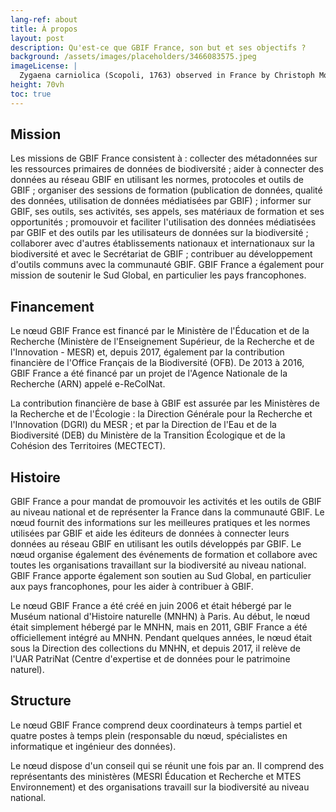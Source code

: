 ```yaml
---
lang-ref: about
title: À propos
layout: post
description: Qu'est-ce que GBIF France, son but et ses objectifs ?
background: /assets/images/placeholders/3466083575.jpeg
imageLicense: |
  Zygaena carniolica (Scopoli, 1763) observed in France by Christoph Moning (licensed under http://creativecommons.org/licenses/by/4.0/)
height: 70vh
toc: true
---
```


## Mission
Les missions de GBIF France consistent à : collecter des métadonnées sur les ressources primaires de données de biodiversité ; aider à connecter des données au réseau GBIF en utilisant les normes, protocoles et outils de GBIF ; organiser des sessions de formation (publication de données, qualité des données, utilisation de données médiatisées par GBIF) ; informer sur GBIF, ses outils, ses activités, ses appels, ses matériaux de formation et ses opportunités ; promouvoir et faciliter l'utilisation des données médiatisées par GBIF et des outils par les utilisateurs de données sur la biodiversité ; collaborer avec d'autres établissements nationaux et internationaux sur la biodiversité et avec le Secrétariat de GBIF ; contribuer au développement d'outils communs avec la communauté GBIF. GBIF France a également pour mission de soutenir le Sud Global, en particulier les pays francophones.

## Financement
Le nœud GBIF France est financé par le Ministère de l'Éducation et de la Recherche (Ministère de l'Enseignement Supérieur, de la Recherche et de l'Innovation - MESR) et, depuis 2017, également par la contribution financière de l'Office Français de la Biodiversité (OFB). De 2013 à 2016, GBIF France a été financé par un projet de l'Agence Nationale de la Recherche (ARN) appelé e-ReColNat.

La contribution financière de base à GBIF est assurée par les Ministères de la Recherche et de l'Écologie : la Direction Générale pour la Recherche et l'Innovation (DGRI) du MESR ; et par la Direction de l'Eau et de la Biodiversité (DEB) du Ministère de la Transition Écologique et de la Cohésion des Territoires (MECTECT).

## Histoire
GBIF France a pour mandat de promouvoir les activités et les outils de GBIF au niveau national et de représenter la France dans la communauté GBIF. Le nœud fournit des informations sur les meilleures pratiques et les normes utilisées par GBIF et aide les éditeurs de données à connecter leurs données au réseau GBIF en utilisant les outils développés par GBIF. Le nœud organise également des événements de formation et collabore avec toutes les organisations travaillant sur la biodiversité au niveau national. GBIF France apporte également son soutien au Sud Global, en particulier aux pays francophones, pour les aider à contribuer à GBIF.

Le nœud GBIF France a été créé en juin 2006 et était hébergé par le Muséum national d'Histoire naturelle (MNHN) à Paris. Au début, le nœud était simplement hébergé par le MNHN, mais en 2011, GBIF France a été officiellement intégré au MNHN. Pendant quelques années, le nœud était sous la Direction des collections du MNHN, et depuis 2017, il relève de l'UAR PatriNat (Centre d'expertise et de données pour le patrimoine naturel).

## Structure
Le nœud GBIF France comprend deux coordinateurs à temps partiel et quatre postes à temps plein (responsable du nœud, spécialistes en informatique et ingénieur des données).

Le nœud dispose d'un conseil qui se réunit une fois par an. Il comprend des représentants des ministères (MESRI Éducation et Recherche et MTES Environnement) et des organisations travaill sur la biodiversité au niveau national.